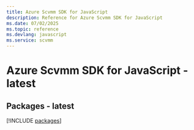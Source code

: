 ```yaml
---
title: Azure Scvmm SDK for JavaScript
description: Reference for Azure Scvmm SDK for JavaScript
ms.date: 07/02/2025
ms.topic: reference
ms.devlang: javascript
ms.service: scvmm
---
```

# Azure Scvmm SDK for JavaScript - latest
## Packages - latest
[!INCLUDE [packages](scvmm-index.md)]